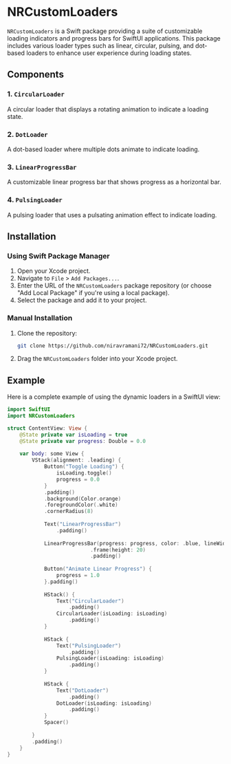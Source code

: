 # NRCustomLoaders

`NRCustomLoaders` is a Swift package providing a suite of customizable loading indicators and progress bars for SwiftUI applications. This package includes various loader types such as linear, circular, pulsing, and dot-based loaders to enhance user experience during loading states.

## Components

### 1. `CircularLoader`
A circular loader that displays a rotating animation to indicate a loading state.

### 2. `DotLoader`
A dot-based loader where multiple dots animate to indicate loading.

### 3. `LinearProgressBar`
A customizable linear progress bar that shows progress as a horizontal bar.

### 4. `PulsingLoader`
A pulsing loader that uses a pulsating animation effect to indicate loading.


## Installation

### Using Swift Package Manager

1. Open your Xcode project.
2. Navigate to `File` > `Add Packages...`.
3. Enter the URL of the `NRCustomLoaders` package repository (or choose "Add Local Package" if you're using a local package).
4. Select the package and add it to your project.

### Manual Installation

1. Clone the repository:
   ```sh
   git clone https://github.com/niravramani72/NRCustomLoaders.git
   ```
2. Drag the `NRCustomLoaders` folder into your Xcode project.


## Example

Here is a complete example of using the dynamic loaders in a SwiftUI view:

```swift
import SwiftUI
import NRCustomLoaders

struct ContentView: View {
    @State private var isLoading = true
    @State private var progress: Double = 0.0
    
    var body: some View {
        VStack(alignment: .leading) {
            Button("Toggle Loading") {
                isLoading.toggle()
                progress = 0.0
            }
            .padding()
            .background(Color.orange)
            .foregroundColor(.white)
            .cornerRadius(8)
            
            Text("LinearProgressBar")
                .padding()
 
            LinearProgressBar(progress: progress, color: .blue, lineWidth: 8, animationDuration: 1.0)
                           .frame(height: 20)
                           .padding()
            
            Button("Animate Linear Progress") {
                progress = 1.0
            }.padding()
            
            HStack() {
                Text("CircularLoader")
                    .padding()
                CircularLoader(isLoading: isLoading)
                    .padding()
            }
            
            HStack {
                Text("PulsingLoader")
                    .padding()
                PulsingLoader(isLoading: isLoading)
                    .padding()
            }
            
            HStack {
                Text("DotLoader")
                    .padding()
                DotLoader(isLoading: isLoading)
                    .padding()
            }
            Spacer()
           
        }
        .padding()
    }
}
```
